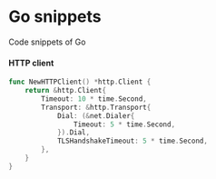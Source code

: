 # Go snippets
Code snippets of Go

#### HTTP client

```go
func NewHTTPClient() *http.Client {
	return &http.Client{
		Timeout: 10 * time.Second,
		Transport: &http.Transport{
			Dial: (&net.Dialer{
				Timeout: 5 * time.Second,
			}).Dial,
			TLSHandshakeTimeout: 5 * time.Second,
		},
	}
}
```
